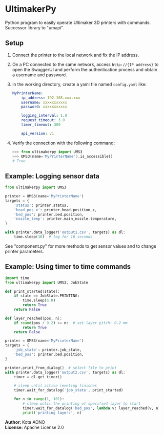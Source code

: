 # UltimakerPy
Python program to easily operate Ultimaker 3D printers with commands. Successor library to "umapi".

## Setup
1. Connect the printer to the local network and fix the IP address.
2. On a PC connected to the same network, access `http://{IP address}` to open the SwaggerUI and perform the authentication process and obtain a username and password.
3. In the working directory, create a yaml file named `config.yaml` like:

    ```YAML
    MyPrinterName:
        ip_address: 192.168.xxx.xxx
        username: xxxxxxxxxxx
        password: xxxxxxxxxxx

        logging_interval: 1.0
        request_timeout: 3.0
        timer_timeout: 300

        api_version: v1
    ```

4. Verify the connection with the following command:

    ```Python console
    >>> from ultimakerpy import UMS3
    >>> UMS3(name='MyPrinterName').is_accessible()
    # True
    ```

## Example: Logging sensor data

```Python
from ultimakerpy import UMS3

printer = UMS3(name='MyPrinterName')
targets = {
    'status': printer.status,
    'head_pos_x': printer.head.position_x,
    'bed_pos': printer.bed.position,
    'nozzle_temp': printer.main_nozzle.temperature,
}

with printer.data_logger('output1.csv', targets) as dl:
    time.sleep(10)  # log for 10 seconds
```

See "component.py" for more methods to get sensor values and to change printer parameters.

## Example: Using timer to time commands

```python
import time
from ultimakerpy import UMS3, JobState

def print_started(state):
    if state == JobState.PRINTING:
        time.sleep(6.0)
        return True
    return False

def layer_reached(pos, n):
    if round(pos / 0.2) >= n:  # set layer pitch: 0.2 mm
        return True
    return False

printer = UMS3(name='MyPrinterName')
targets = {
    'job_state': printer.job_state,
    'bed_pos': printer.bed.position,
}

printer.print_from_dialog()  # select file to print
with printer.data_logger('output2.csv', targets) as dl:
    timer = dl.get_timer()

    # sleep until active leveling finishes
    timer.wait_for_datalog('job_state', print_started)

    for n in range(1, 101):
        # sleep until the printing of specified layer to start
        timer.wait_for_datalog('bed_pos', lambda v: layer_reached(v, n))
        print('printing layer:', n)
```


**Author:** Kota AONO  
**License:** Apache License 2.0
